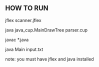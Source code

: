 ## HOW TO RUN

jflex scanner.jflex

java java_cup.MainDrawTree parser.cup

javac *.java

java Main input.txt

note: you must have jflex and java installed
